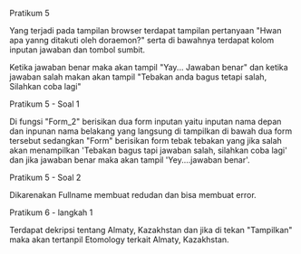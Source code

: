 Pratikum 5

Yang terjadi pada tampilan browser terdapat tampilan pertanyaan "Hwan apa yanng ditakuti oleh doraemon?" serta di bawahnya terdapat kolom inputan jawaban dan tombol sumbit.

Ketika jawaban benar maka akan tampil "Yay... Jawaban benar" dan ketika jawaban salah makan akan tampil "Tebakan anda bagus tetapi salah, Silahkan coba lagi" 

Pratikum 5 - Soal 1

Di fungsi "Form_2" berisikan dua form inputan yaitu inputan nama depan dan inpunan nama belakang yang langsung di tampilkan di bawah dua form tersebut sedangkan "Form" berisikan form tebak tebakan yang jika salah akan menampilkan 'Tebakan bagus tapi jawaban salah, silahkan coba lagi' dan jika jawaban benar maka akan tampil 'Yey....jawaban benar'.

Pratikum 5 - Soal 2

Dikarenakan Fullname membuat redudan dan bisa membuat error.

Pratikum 6 - langkah 1

Terdapat dekripsi tentang Almaty, Kazakhstan dan jika di tekan "Tampilkan" maka akan tertanpil Etomology terkait Almaty, Kazakhstan.